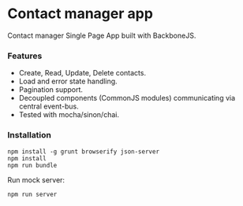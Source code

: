 # Contact manager app

Contact manager Single Page App built with BackboneJS.

### Features
- Create, Read, Update, Delete contacts.
- Load and error state handling.
- Pagination support.
- Decoupled components (CommonJS modules)
  communicating via central event-bus.
- Tested with mocha/sinon/chai.

### Installation
```
npm install -g grunt browserify json-server 
npm install
npm run bundle 
```

Run mock server:
```
npm run server
```

